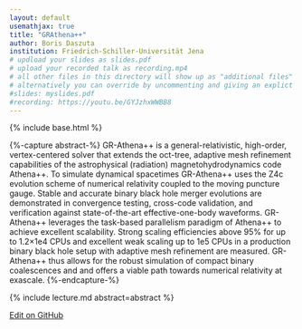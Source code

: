 ```yaml
---
layout: default
usemathjax: true
title: "GRAthena++"
author: Boris Daszuta
institution: Friedrich-Schiller-Universität Jena
# updload your slides as slides.pdf
# upload your recorded talk as recording.mp4
# all other files in this directory will show up as "additional files"
# alternatively you can override by uncommenting and giving an explict URL:
#slides: myslides.pdf
#recording: https://youtu.be/GYJzhxWWBB8
---
```

{% include base.html %}

{%-capture abstract-%}
GR-Athena++ is a general-relativistic, high-order, vertex-centered
solver that extends the oct-tree, adaptive mesh refinement
capabilities of the astrophysical (radiation) magnetohydrodynamics
code Athena++. To simulate dynamical spacetimes GR-Athena++ uses the
Z4c evolution scheme of numerical relativity coupled to the moving
puncture gauge. Stable and accurate binary black hole merger
evolutions are demonstrated in convergence testing, cross-code
validation, and verification against state-of-the-art
effective-one-body waveforms. GR-Athena++ leverages the task-based
parallelism paradigm of Athena++ to achieve excellent scalability.
Strong scaling efficiencies above 95% for up to 1.2×1e4 CPUs and
excellent weak scaling up to 1e5 CPUs in a production binary black
hole setup with adaptive mesh refinement are measured. GR-Athena++
thus allows for the robust simulation of compact binary coalescences
and and offers a viable path towards numerical relativity at exascale.
{%-endcapture-%}

<div class="col-xs-12" markdown="1">
{% include lecture.md abstract=abstract %}


[Edit on GitHub](https://github.com/EinsteinToolkit/et2021uiuc/edit/master/{{page.path}})
</div>
